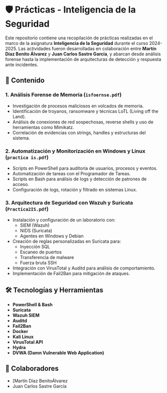 # 🛡️ Prácticas - Inteligencia de la Seguridad

Este repositorio contiene una recopilación de prácticas realizadas en el marco de la asignatura **Inteligencia de la Seguridad** durante el curso 2024-2025. Las actividades fueron desarrolladas en colaboración entre **Martín Díaz Benito Álvarez** y **Juan Carlos Sastre García**, y abarcan desde análisis forense hasta la implementación de arquitecturas de detección y respuesta ante incidentes.

## 📁 Contenido

### 1. Análisis Forense de Memoria (`isfoernse.pdf`)
- Investigación de procesos maliciosos en volcados de memoria.
- Identificación de troyanos, ransomware y técnicas LoTL (Living off the Land).
- Análisis de conexiones de red sospechosas, reverse shells y uso de herramientas como Mimikatz.
- Correlación de evidencias con strings, handles y estructuras del sistema.

### 2. Automatización y Monitorización en Windows y Linux (`practica is.pdf`)
- Scripts en PowerShell para auditoría de usuarios, procesos y eventos.
- Automatización de tareas con el Programador de Tareas.
- Scripts en Bash para análisis de logs y detección de patrones de acceso.
- Configuración de logs, rotación y filtrado en sistemas Linux.

### 3. Arquitectura de Seguridad con Wazuh y Suricata (`Practica2IS.pdf`)
- Instalación y configuración de un laboratorio con:
  - SIEM (Wazuh)
  - NIDS (Suricata)
  - Agentes en Windows y Debian
- Creación de reglas personalizadas en Suricata para:
  - Inyección SQL
  - Escaneo de puertos
  - Transferencia de malware
  - Fuerza bruta SSH
- Integración con VirusTotal y Auditd para análisis de comportamiento.
- Implementación de Fail2Ban para mitigación de ataques.

## 🛠️ Tecnologías y Herramientas

- **PowerShell & Bash**
- **Suricata**
- **Wazuh SIEM**
- **Auditd**
- **Fail2Ban**
- **Docker**
- **Kali Linux**
- **VirusTotal API**
- **Hydra**
- **DVWA (Damn Vulnerable Web Application)**

## 🤝 Colaboradores

- [Martín Díaz BenitoÁlvarez
- Juan Carlos Sastre García

